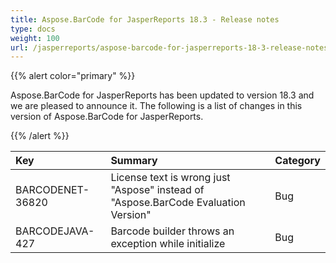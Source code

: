 ```yaml
---
title: Aspose.BarCode for JasperReports 18.3 - Release notes
type: docs
weight: 100
url: /jasperreports/aspose-barcode-for-jasperreports-18-3-release-notes/
---
```


{{% alert color="primary" %}} 

Aspose.BarCode for JasperReports has been updated to version 18.3 and we are pleased to announce it.
The following is a list of changes in this version of Aspose.BarCode for JasperReports.

{{% /alert %}} 

|**Key**|**Summary**|**Category**|
| :- | :- | :- |
|BARCODENET-36820|License text is wrong just "Aspose" instead of "Aspose.BarCode Evaluation Version"|Bug|
|BARCODEJAVA-427|Barcode builder throws an exception while initialize|Bug|

